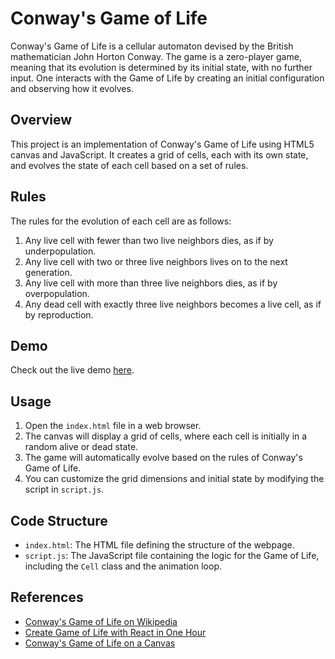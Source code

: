 # Conway's Game of Life

Conway's Game of Life is a cellular automaton devised by the British mathematician John Horton Conway. The game is a zero-player game, meaning that its evolution is determined by its initial state, with no further input. One interacts with the Game of Life by creating an initial configuration and observing how it evolves.

## Overview

This project is an implementation of Conway's Game of Life using HTML5 canvas and JavaScript. It creates a grid of cells, each with its own state, and evolves the state of each cell based on a set of rules.

## Rules

The rules for the evolution of each cell are as follows:

1. Any live cell with fewer than two live neighbors dies, as if by underpopulation.
2. Any live cell with two or three live neighbors lives on to the next generation.
3. Any live cell with more than three live neighbors dies, as if by overpopulation.
4. Any dead cell with exactly three live neighbors becomes a live cell, as if by reproduction.

## Demo

Check out the live demo [here](https://mohammedgayaz.github.io/Game-of-Life/).

## Usage

1. Open the `index.html` file in a web browser.
2. The canvas will display a grid of cells, where each cell is initially in a random alive or dead state.
3. The game will automatically evolve based on the rules of Conway's Game of Life.
4. You can customize the grid dimensions and initial state by modifying the script in `script.js`.

## Code Structure

- `index.html`: The HTML file defining the structure of the webpage.
- `script.js`: The JavaScript file containing the logic for the Game of Life, including the `Cell` class and the animation loop.

## References

- [Conway's Game of Life on Wikipedia](https://en.wikipedia.org/wiki/Conway's_Game_of_Life)
- [Create Game of Life with React in One Hour](https://www.freecodecamp.org/news/create-gameoflife-with-react-in-one-hour-8e686a410174)
- [Conway's Game of Life on a Canvas](https://dev.to/thormeier/it-s-alive-conway-s-game-of-life-on-a-canvas-25ja)
